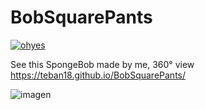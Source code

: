# BobSquarePants

[![ohyes](https://cdn3.emoji.gg/emojis/9302-ohyes.png)](https://emoji.gg/emoji/9302-ohyes)

See this SpongeBob made by me, 360° view
https://teban18.github.io/BobSquarePants/

![imagen](https://user-images.githubusercontent.com/44687875/211894081-7ba5da79-189e-4ec3-9390-6b665a9b11bf.png)

